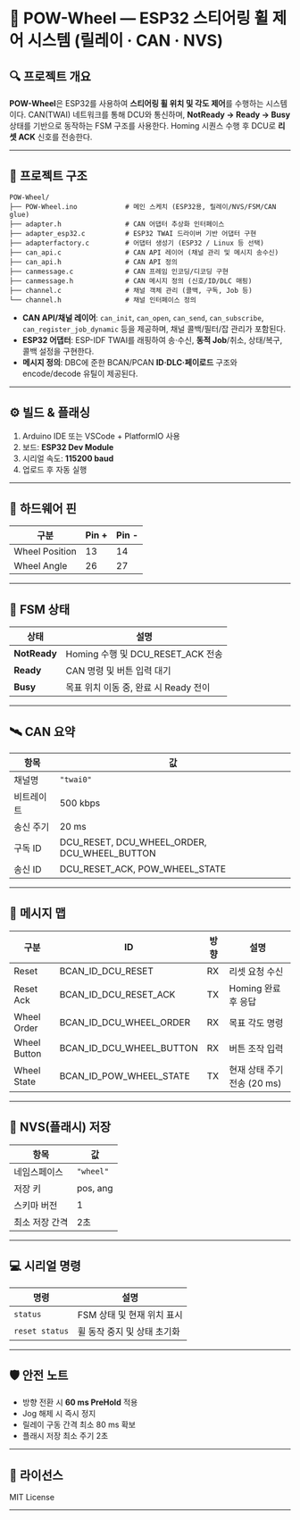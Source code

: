 # 🛞 POW-Wheel — ESP32 스티어링 휠 제어 시스템 (릴레이 · CAN · NVS)

## 🔍 프로젝트 개요

**POW-Wheel**은 ESP32를 사용하여 **스티어링 휠 위치 및 각도 제어**를 수행하는 시스템이다.
CAN(TWAI) 네트워크를 통해 DCU와 통신하며, **NotReady → Ready → Busy** 상태를 기반으로 동작하는 FSM 구조를 사용한다.
Homing 시퀀스 수행 후 DCU로 **리셋 ACK** 신호를 전송한다.

---

## 📁 프로젝트 구조

```
POW-Wheel/
├── POW-Wheel.ino            # 메인 스케치 (ESP32용, 릴레이/NVS/FSM/CAN glue)
├── adapter.h                # CAN 어댑터 추상화 인터페이스
├── adapter_esp32.c          # ESP32 TWAI 드라이버 기반 어댑터 구현
├── adapterfactory.c         # 어댑터 생성기 (ESP32 / Linux 등 선택)
├── can_api.c                # CAN API 레이어 (채널 관리 및 메시지 송수신)
├── can_api.h                # CAN API 정의
├── canmessage.c             # CAN 프레임 인코딩/디코딩 구현
├── canmessage.h             # CAN 메시지 정의 (신호/ID/DLC 매핑)
├── channel.c                # 채널 객체 관리 (콜백, 구독, Job 등)
└── channel.h                # 채널 인터페이스 정의
```

* **CAN API/채널 레이어**: `can_init`, `can_open`, `can_send`, `can_subscribe`, `can_register_job_dynamic` 등을 제공하며, 채널 콜백/필터/잡 관리가 포함된다.
* **ESP32 어댑터**: ESP-IDF TWAI를 래핑하여 송·수신, **동적 Job**/취소, 상태/복구, 콜백 설정을 구현한다.
* **메시지 정의**: DBC에 준한 BCAN/PCAN **ID·DLC·페이로드** 구조와 encode/decode 유틸이 제공된다.

---

## ⚙️ 빌드 & 플래싱

1. Arduino IDE 또는 VSCode + PlatformIO 사용
2. 보드: **ESP32 Dev Module**
3. 시리얼 속도: **115200 baud**
4. 업로드 후 자동 실행

---

## 🔌 하드웨어 핀

| 구분             | Pin + | Pin - |
| -------------- | -- | -- |
| Wheel Position | 13 | 14 |
| Wheel Angle    | 26 | 27 |

---

## 🧠 FSM 상태

| 상태           | 설명                           |
| ------------ | ---------------------------- |
| **NotReady** | Homing 수행 및 DCU_RESET_ACK 전송 |
| **Ready**    | CAN 명령 및 버튼 입력 대기            |
| **Busy**     | 목표 위치 이동 중, 완료 시 Ready 전이    |

---

## 🛰️ CAN 요약

| 항목    | 값                                            |
| ----- | -------------------------------------------- |
| 채널명   | `"twai0"`                                    |
| 비트레이트 | 500 kbps                                     |
| 송신 주기 | 20 ms                                        |
| 구독 ID | DCU_RESET, DCU_WHEEL_ORDER, DCU_WHEEL_BUTTON |
| 송신 ID | DCU_RESET_ACK, POW_WHEEL_STATE               |

---

## 🧩 메시지 맵

| 구분           | ID                       | 방향 | 설명                  |
| ------------ | ------------------------ | -- | ------------------- |
| Reset        | BCAN_ID_DCU_RESET        | RX | 리셋 요청 수신            |
| Reset Ack    | BCAN_ID_DCU_RESET_ACK    | TX | Homing 완료 후 응답      |
| Wheel Order  | BCAN_ID_DCU_WHEEL_ORDER  | RX | 목표 각도 명령            |
| Wheel Button | BCAN_ID_DCU_WHEEL_BUTTON | RX | 버튼 조작 입력            |
| Wheel State  | BCAN_ID_POW_WHEEL_STATE  | TX | 현재 상태 주기 전송 (20 ms) |

---

## 💾 NVS(플래시) 저장

| 항목       | 값                    |
| -------- | -------------------- |
| 네임스페이스   | `"wheel"`            |
| 저장 키     | pos, ang |
| 스키마 버전   | 1                    |
| 최소 저장 간격 | 2초                   |

---

## 💻 시리얼 명령

| 명령             | 설명                |
| -------------- | ----------------- |
| `status`       | FSM 상태 및 현재 위치 표시 |
| `reset status` | 휠 동작 중지 및 상태 초기화  |

---

## 🛡️ 안전 노트

* 방향 전환 시 **60 ms PreHold** 적용
* Jog 해제 시 즉시 정지
* 릴레이 구동 간격 최소 80 ms 확보
* 플래시 저장 최소 주기 2초

---

## 📄 라이선스

MIT License

---
